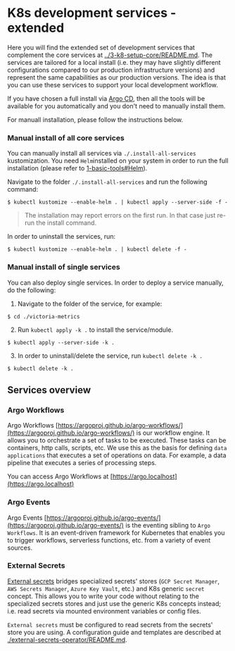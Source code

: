 # K8s development services - extended

Here you will find the extended set of development services that complement the core services at [../3-k8-setup-core/README.md](../3-k8-setup-core/README.md). The services are tailored for a local install (i.e. they may have slightly different configurations compared to our production infrastructure versions) and represent the same capabilities as our production versions. The idea is that you can use these services to support your local development workflow.

If you have chosen a full install via [Argo CD](../2-argo-cd/README.md), then all the tools will be available for you automatically and you don't need to manually install them. 

For manuall installation, please follow the instructions below. 

### Manual install of all core services

You can manually install all services via `./.install-all-services` kustomization. You need `Helm`installed on your system in order to run the full installation (please refer to [1-basic-tools#Helm](../1-basic-tools/README.md#helm)).

Navigate to the folder `./.install-all-services` and run the following command:
```console
$ kubectl kustomize --enable-helm . | kubectl apply --server-side -f -
```
> The installation may report errors on the first run. In that case just re-run the install command.

In order to uninstall the services, run:
```console
$ kubectl kustomize --enable-helm . | kubectl delete -f -
```

### Manual install of single services

You can also deploy single services. In order to deploy a service manually, do the following:
1) Navigate to the folder of the service, for example:
```console
$ cd ./victoria-metrics
```

2) Run `kubectl apply -k .` to install the service/module.
```console
$ kubectl apply --server-side -k .
```

3) In order to uninstall/delete the service, run `kubectl delete -k .`
```console
$ kubectl delete -k .
```

## Services overview

### Argo Workflows

Argo Workflows [https://argoproj.github.io/argo-workflows/](https://argoproj.github.io/argo-workflows/) is our workflow engine. It allows you to orchestrate a set of tasks to be executed. These tasks can be containers, http calls, scripts, etc. We use this as the basis for defining `data applications` that executes a set of operations on data. For example, a data pipeline that executes a series of processing steps.

You can access Argo Workflows at [https://argo.localhost](https://argo.localhost)

### Argo Events

Argo Events [https://argoproj.github.io/argo-events/](https://argoproj.github.io/argo-events/) is the eventing sibling to `Argo Workflows`. It is an event-driven framework for Kubernetes that enables you to trigger workflows, serverless functions, etc. from a variety of event sources.

### External Secrets

[External secrets](./external-secrets-operator/README.md) bridges specialized secrets' stores (`GCP Secret Manager`, `AWS Secrets Manager`, `Azure Key Vault`, etc.) and K8s generic `secret` concept. This allows you to write your code without relating to the specialized secrets stores and just use the generic K8s concepts instead; i.e. read secrets via mounted environment variables or config files.

`External secrets` must be configured to read secrets from the secrets' store you are using. A configuration guide and templates are described at [./external-secrets-operator/README.md](./external-secrets-operator/README.md).